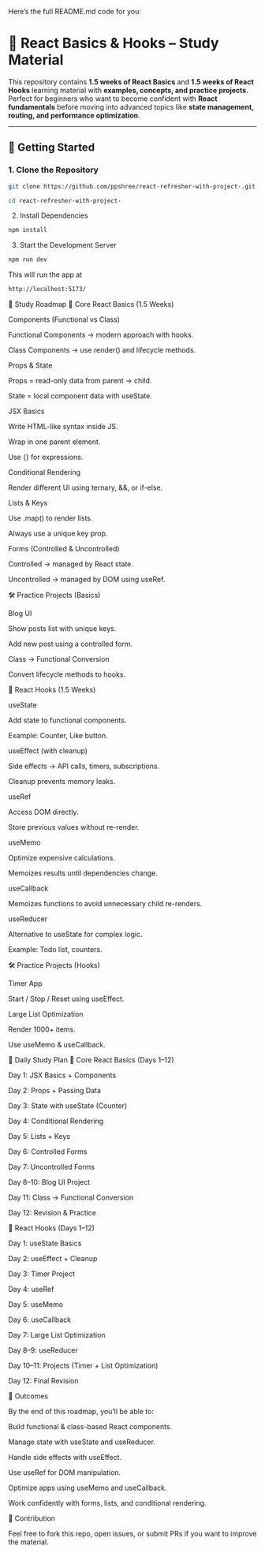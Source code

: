 Here’s the full README.md code for you:

# 📖 React Basics & Hooks – Study Material

This repository contains **1.5 weeks of React Basics** and **1.5 weeks of React Hooks** learning material with **examples, concepts, and practice projects**.  
Perfect for beginners who want to become confident with **React fundamentals** before moving into advanced topics like **state management, routing, and performance optimization**.

---

## 🚀 Getting Started

### 1. Clone the Repository
```bash
git clone https://github.com/ppshree/react-refresher-with-project-.git
```
```bash
cd react-refresher-with-project-
```
2. Install Dependencies
```bash
npm install
```
3. Start the Development Server
```bash
npm run dev
```

This will run the app at 
```bash
http://localhost:5173/
```

📂 Study Roadmap
📕 Core React Basics (1.5 Weeks)

Components (Functional vs Class)

Functional Components → modern approach with hooks.

Class Components → use render() and lifecycle methods.

Props & State

Props = read-only data from parent → child.

State = local component data with useState.

JSX Basics

Write HTML-like syntax inside JS.

Wrap in one parent element.

Use {} for expressions.

Conditional Rendering

Render different UI using ternary, &&, or if-else.

Lists & Keys

Use .map() to render lists.

Always use a unique key prop.

Forms (Controlled & Uncontrolled)

Controlled → managed by React state.

Uncontrolled → managed by DOM using useRef.

🛠 Practice Projects (Basics)

Blog UI

Show posts list with unique keys.

Add new post using a controlled form.

Class → Functional Conversion

Convert lifecycle methods to hooks.

📗 React Hooks (1.5 Weeks)

useState

Add state to functional components.

Example: Counter, Like button.

useEffect (with cleanup)

Side effects → API calls, timers, subscriptions.

Cleanup prevents memory leaks.

useRef

Access DOM directly.

Store previous values without re-render.

useMemo

Optimize expensive calculations.

Memoizes results until dependencies change.

useCallback

Memoizes functions to avoid unnecessary child re-renders.

useReducer

Alternative to useState for complex logic.

Example: Todo list, counters.

🛠 Practice Projects (Hooks)

Timer App

Start / Stop / Reset using useEffect.

Large List Optimization

Render 1000+ items.

Use useMemo & useCallback.

📅 Daily Study Plan
🔹 Core React Basics (Days 1–12)

Day 1: JSX Basics + Components

Day 2: Props + Passing Data

Day 3: State with useState (Counter)

Day 4: Conditional Rendering

Day 5: Lists + Keys

Day 6: Controlled Forms

Day 7: Uncontrolled Forms

Day 8–10: Blog UI Project

Day 11: Class → Functional Conversion

Day 12: Revision & Practice

🔹 React Hooks (Days 1–12)

Day 1: useState Basics

Day 2: useEffect + Cleanup

Day 3: Timer Project

Day 4: useRef

Day 5: useMemo

Day 6: useCallback

Day 7: Large List Optimization

Day 8–9: useReducer

Day 10–11: Projects (Timer + List Optimization)

Day 12: Final Revision

📌 Outcomes

By the end of this roadmap, you’ll be able to:

Build functional & class-based React components.

Manage state with useState and useReducer.

Handle side effects with useEffect.

Use useRef for DOM manipulation.

Optimize apps using useMemo and useCallback.

Work confidently with forms, lists, and conditional rendering.

🤝 Contribution

Feel free to fork this repo, open issues, or submit PRs if you want to improve the material.